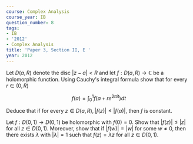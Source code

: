 ```yaml
---
course: Complex Analysis
course_year: IB
question_number: 8
tags:
- IB
- '2012'
- Complex Analysis
title: 'Paper 3, Section II, E '
year: 2012
---
```




Let $D(a, R)$ denote the disc $|z-a|<R$ and let $f: D(a, R) \rightarrow \mathbb{C}$ be a holomorphic function. Using Cauchy's integral formula show that for every $r \in(0, R)$

$$f(a)=\int_{0}^{1} f\left(a+r e^{2 \pi i t}\right) d t$$

Deduce that if for every $z \in D(a, R),|f(z)| \leqslant|f(a)|$, then $f$ is constant.

Let $f: D(0,1) \rightarrow D(0,1)$ be holomorphic with $f(0)=0$. Show that $|f(z)| \leqslant|z|$ for all $z \in D(0,1)$. Moreover, show that if $|f(w)|=|w|$ for some $w \neq 0$, then there exists $\lambda$ with $|\lambda|=1$ such that $f(z)=\lambda z$ for all $z \in D(0,1)$.